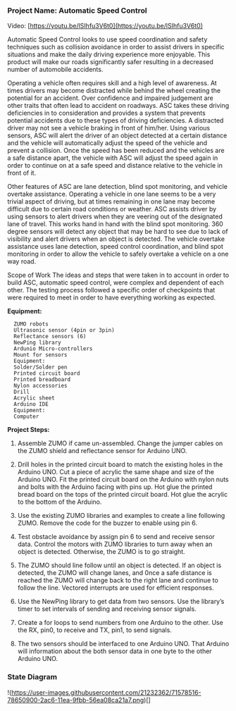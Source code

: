 ### Project Name: Automatic Speed Control

Video: [https://youtu.be/lSIhfu3V6t0](https://youtu.be/lSIhfu3V6t0)

Automatic Speed Control looks to use speed coordination and safety techniques such as collision avoidance in order to assist drivers in specific situations and make the daily driving experience more enjoyable. This product will make our roads significantly safer resulting in a decreased number of automobile accidents. 

Operating a vehicle often requires skill and a high level of awareness. At times drivers may become distracted while behind the wheel creating the potential for an accident. Over confidence and impaired judgement are other traits that often lead to accident on roadways. ASC takes these driving deficiencies in to consideration and provides a system that prevents potential accidents due to these types of driving deficiencies. A distracted driver may not see a vehicle braking in front of him/her. Using various sensors, ASC will alert the driver of an object detected at a certain distance and the vehicle will automatically adjust the speed of the vehicle and prevent a collision. Once the speed has been reduced and the vehicles are a safe distance apart, the vehicle with ASC will adjust the speed again in order to continue on at a safe speed and distance relative to the vehicle in front of it. 

Other features of ASC are lane detection, blind spot monitoring, and vehicle overtake assistance. Operating a vehicle in one lane seems to be a very trivial aspect of driving, but at times remaining in one lane may become difficult due to certain road conditions or weather. ASC assists driver by using sensors to alert drivers when they are veering out of the designated lane of travel. This works hand in hand with the blind spot monitoring. 360 degree sensors will detect any object that may be hard to see due to lack of visibility and alert drivers when an object is detected. The vehicle overtake assistance uses lane detection, speed control coordination, and blind spot monitoring in order to allow the vehicle to safely overtake a vehicle on a one way road. 


Scope of Work
The ideas and steps that were taken in to account in order to build ASC, automatic speed control, were complex and dependent of each other. The testing process followed a specific order of checkpoints that were required to meet in order to have everything working as expected.

**Equipment:**
       
      ZUMO robots
      Ultrasonic sensor (4pin or 3pin)
      Reflectance sensors (6)
      NewPing library
      Ardunio Micro-controllers
      Mount for sensors
      Equipment:
      Solder/Solder pen
      Printed circuit board
      Printed breadboard
      Nylon accessories
      Drill
      Acrylic sheet
      Arduino IDE
      Equipment:
      Computer

**Project Steps:**

1. Assemble ZUMO if came un-assembled. Change the jumper cables on the ZUMO shield and reflectance sensor for Arduino UNO.

2. Drill holes in the printed circuit board to match the existing holes in the Arduino UNO. Cut a piece of acrylic the same shape and size of the Arduino UNO. Fit the printed circuit board on the Arduino with nylon nuts and bolts with the Arduino facing with pins up. Hot glue the printed bread board on the tops of the printed circuit board. Hot glue the acrylic to the bottom of the Arduino.


3. Use the existing ZUMO libraries and examples to create a line following ZUMO. Remove the code for the buzzer to enable using pin 6.


4. Test obstacle avoidance by assign pin 6 to send and receive sensor data. Control the motors with ZUMO libraries to turn away when an object is detected. Otherwise, the ZUMO is to go straight.


5. The ZUMO should line follow until an object is detected. If an object is detected, the ZUMO will change lanes, and 0nce a safe distance is reached the ZUMO will change back to the right lane and continue to follow the line. Vectored interrupts are used for efficient responses.


6. Use the NewPing library to get data from two sensors. Use the library’s timer to set intervals of sending and receiving sensor signals.

7. Create a for loops to send numbers from one Arduino to the other. Use the RX, pin0, to receive and TX, pin1, to send signals. 

8. The two sensors should be interfaced to one Arduino UNO. That Arduino will information about the both sensor data in one byte to the other Arduino UNO.

### State Diagram

!(https://user-images.githubusercontent.com/21232362/71578516-78650900-2ac6-11ea-9fbb-56ea08ca21a7.png)[]

